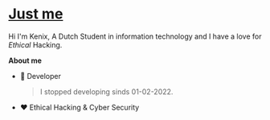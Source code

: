 # <a href="https://github.com/IamKenii">Just me</a>

Hi I'm Kenix, A Dutch Student in information technology and I have a love for *Ethical* Hacking.

**About me**

- 💼 Developer

  > I stopped developing sinds 01-02-2022.

- ❤️ Ethical Hacking & Cyber Security

